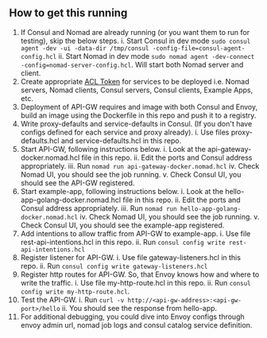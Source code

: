 ## How to get this running

1. If Consul and Nomad are already running (or you want them to run for testing), skip the below steps.
    i. Start Consul in dev mode `sudo consul agent -dev -ui -data-dir /tmp/consul -config-file=consul-agent-config.hcl`
    ii. Start Nomad in dev mode `sudo nomad agent -dev-connect -config=nomad-server-config.hcl`. Will start both Nomad server and client.
2. Create appropriate [ACL Token](https://developer.hashicorp.com/consul/tutorials/security/access-control-setup-production) for services to be deployed i.e. Nomad servers, Nomad clients, Consul servers, Consul clients, Example Apps, etc.
3. Deployment of API-GW requires and image with both Consul and Envoy, build an image using the Dockerfile in this repo and push it to a registry.
4. Write proxy-defaults and service-defaults in Consul. (If you don't have configs defined for each service and proxy already).
    i. Use files proxy-defaults.hcl and service-defaults.hcl in this repo.
5. Start API-GW, following instructions below.
    i. Look at the api-gateway-docker.nomad.hcl file in this repo.
    ii. Edit the ports and Consul address appropriately.
    iii. Run `nomad run api-gateway-docker.nomad.hcl`
    iv. Check Nomad UI, you should see the job running.
    v. Check Consul UI, you should see the API-GW registered.
6. Start example-app, following instructions below.
    i. Look at the hello-app-golang-docker.nomad.hcl file in this repo.
    ii. Edit the ports and Consul address appropriately.
    iii. Run `nomad run hello-app-golang-docker.nomad.hcl`
    iv. Check Nomad UI, you should see the job running.
    v. Check Consul UI, you should see the example-app registered.
7. Add intentions to allow traffic from API-GW to example-app.
    i. Use file rest-api-intentions.hcl in this repo.
    ii. Run `consul config write rest-api-intentions.hcl`
8. Register listener for API-GW.
    i. Use file gateway-listeners.hcl in this repo.
    ii. Run `consul config write gateway-listeners.hcl`
9. Register http routes for API-GW. So, that Envoy knows how and where to write the traffic.
    i. Use file my-http-route.hcl in this repo.
    ii. Run `consul config write my-http-route.hcl`.
10. Test the API-GW.
    i. Run `curl -v http://<api-gw-address>:<api-gw-port>/hello`
    ii. You should see the response from hello-app.
11. For additional debugging, you could dive into Envoy configs through envoy admin url, nomad job logs and consul catalog service definition.